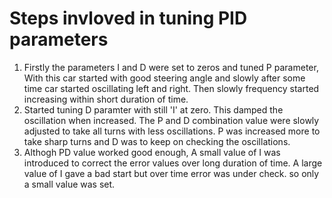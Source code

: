 # Steps invloved in tuning PID parameters

1) Firstly the parameters I and D were set to zeros and tuned P parameter, With this car started with good steering angle and slowly after some time car started oscillating left and right. Then  slowly frequency started increasing within short duration of time.
2) Started tuning D paramter with still 'I' at zero. This damped the oscillation when increased. The P and D combination value were slowly adjusted to take all turns with less oscillations. P was increased more to take sharp turns and D was to keep on checking the oscillations.
3) Althogh PD value worked good enough, A small value of I was introduced to correct the error values over long duration of time. A large value of I gave a bad start but over time error was under check. so only a small value was set. 
